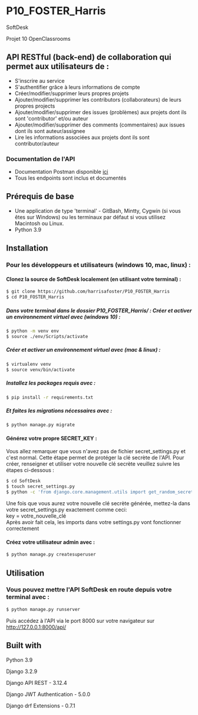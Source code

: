 # P10_FOSTER_Harris
SoftDesk

Projet 10 OpenClassrooms

## API RESTful (back-end) de collaboration qui permet aux utilisateurs de :
- S'inscrire au service
- S'authentifier grâce à leurs informations de compte
- Créer/modifier/supprimer leurs propres projets
- Ajouter/modifier/supprimer les contributors (collaborateurs) de leurs propres projects
- Ajouter/modifier/supprimer des issues (problèmes) aux projets dont ils sont 'contributor' et/ou auteur
- Ajouter/modifier/supprimer des comments (commentaires) aux issues dont ils sont auteur/assignee
- Lire les informations associées aux projets dont ils sont contributor/auteur

### Documentation de l'API
- Documentation Postman disponible [ici](https://documenter.getpostman.com/view/14998980/UVR8nmcV)
- Tous les endpoints sont inclus et documentés

## Prérequis de base
- Une application de type 'terminal' - GitBash, Mintty, Cygwin (si vous êtes sur Windows) 
   ou les terminaux par défaut si vous utilisez Macintosh ou Linux. 
- Python 3.9

## Installation
### Pour les développeurs et utilisateurs (windows 10, mac, linux) :
#### Clonez la source de SoftDesk localement (en utilisant votre terminal) :
```sh
$ git clone https://github.com/harrisafoster/P10_FOSTER_Harris
$ cd P10_FOSTER_Harris
```
##### Dans votre terminal dans le dossier P10_FOSTER_Harris/ : Créer et activer un environnement virtuel avec (windows 10) :
```sh
$ python -m venv env
$ source ./env/Scripts/activate
```
##### Créer et activer un environnement virtuel avec (mac & linux) :
```sh
$ virtualenv venv
$ source venv/bin/activate
```
##### Installez les packages requis avec :
```sh
$ pip install -r requirements.txt
```
##### Et faites les migrations nécessaires avec :
```sh
$ python manage.py migrate
```
#### Générez votre propre SECRET_KEY :
Vous allez remarquer que vous n'avez pas de fichier secret_settings.py et c'est normal. Cette étape permet de
protéger la clé secrète de l'API. Pour créer, renseigner et utiliser votre nouvelle clé secrète veuillez suivre les 
étapes ci-dessous :
```sh
$ cd SoftDesk
$ touch secret_settings.py
$ python -c 'from django.core.management.utils import get_random_secret_key; print(get_random_secret_key())'
```
Une fois que vous aurez votre nouvelle clé secrète générée, mettez-la dans votre secret_settings.py exactement comme ceci:  
key = votre_nouvelle_clé  
Après avoir fait cela, les imports dans votre settings.py vont fonctionner correctement
#### Créez votre utilisateur admin avec :
```sh
$ python manage.py createsuperuser
```
## Utilisation
### Vous pouvez mettre l'API SoftDesk en route depuis votre terminal avec :
```sh
$ python manage.py runserver
```
Puis accédez à l'API via le port 8000 sur votre navigateur sur http://127.0.0.1:8000/api/

## Built with
Python 3.9 

Django 3.2.9

Django API REST - 3.12.4

Django JWT Authentication - 5.0.0

Django drf Extensions - 0.7.1

